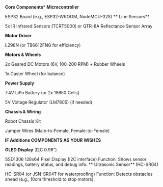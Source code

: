 **Core Components***
**Microcontroller**

ESP32 Board (e.g., ESP32-WROOM, NodeMCU-32S)
**
Line Sensors**

5x IR Infrared Sensors (TCRT5000) or QTR-8A Reflectance Sensor Array

**Motor Driver**

L298N (or TB6612FNG for efficiency)

**Motors & Wheels**

2x Geared DC Motors (6V, 100-200 RPM) + Rubber Wheels

1x Caster Wheel (for balance)

**Power Supply**

7.4V LiPo Battery (or 2x 18650 Cells)

5V Voltage Regulator (LM7805) (if needed)

**Chassis & Wiring**

Robot Chassis Kit

Jumper Wires (Male-to-Female, Female-to-Female)


**IF Additions COMPONENTS AS YOUR WISHES**

**OLED Display**
(I2C 0.96")

SSD1306 128x64 Pixel Display (I2C interface)
Function: Shows sensor readings, battery status, and debug info.
**
Ultrasonic Sensor**
(HC-SR04)

HC-SR04 (or JSN-SR04T for waterproofing)
Function: Detects obstacles ahead (e.g., 10cm threshold to stop motors).


